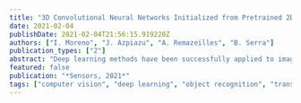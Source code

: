 ```yaml
---
title: "3D Convolutional Neural Networks Initialized from Pretrained 2D Convolutional Neural Networks for Classification of Industrial Parts"
date: 2021-02-04
publishDate: 2021-02-04T21:56:15.919220Z
authors: ["I. Moreno", "J. Azpiazu", "A. Remazeilles", "B. Serra"]
publication_types: ["2"]
abstract: "Deep learning methods have been successfully applied to image processing, mainly using 2D vision sensors. Recently, the rise of depth cameras and other similar 3D sensors has opened the field for new perception techniques. Nevertheless, 3D convolutional neural networks perform slightly worse than other 3D deep learning methods, and even worse than their 2D version. In this paper, we propose to improve 3D deep learning results by transferring the pretrained weights learned in 2D networks to their corresponding 3D version. Using an industrial object recognition context, we have analyzed different combinations of 3D convolutional networks (VGG16, ResNet, Inception ResNet, and EfficientNet), comparing the recognition accuracy. The highest accuracy is obtained with EfficientNetB0 using extrusion with an accuracy of 0.9217, which gives comparable results to state-of-the art methods. We also observed that the transfer approach enabled to improve the accuracy of the Inception ResNet 3D version up to 18% with respect to the score of the 3D approach alone."
featured: false
publication: "*Sensors, 2021*"
tags: ["computer vision", "deep learning", "object recognition", "transfer learning"]
---
```

